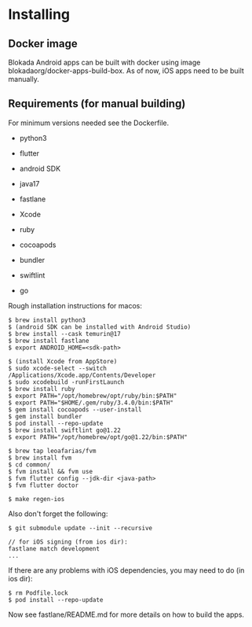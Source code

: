 # Installing

## Docker image

Blokada Android apps can be built with docker using image blokadaorg/docker-apps-build-box.
As of now, iOS apps need to be built manually.

## Requirements (for manual building)
For minimum versions needed see the Dockerfile.

- python3
- flutter
- android SDK
- java17
- fastlane

- Xcode
- ruby
- cocoapods
- bundler
- swiftlint
- go

Rough installation instructions for macos:

```
$ brew install python3
$ (android SDK can be installed with Android Studio)
$ brew install --cask temurin@17
$ brew install fastlane
$ export ANDROID_HOME=<sdk-path>

$ (install Xcode from AppStore)
$ sudo xcode-select --switch /Applications/Xcode.app/Contents/Developer
$ sudo xcodebuild -runFirstLaunch
$ brew install ruby
$ export PATH="/opt/homebrew/opt/ruby/bin:$PATH"
$ export PATH="$HOME/.gem/ruby/3.4.0/bin:$PATH"
$ gem install cocoapods --user-install
$ gem install bundler
$ pod install --repo-update
$ brew install swiftlint go@1.22
$ export PATH="/opt/homebrew/opt/go@1.22/bin:$PATH"

$ brew tap leoafarias/fvm
$ brew install fvm
$ cd common/
$ fvm install && fvm use
$ fvm flutter config --jdk-dir <java-path>
$ fvm flutter doctor

$ make regen-ios
```

Also don't forget the following:
```
$ git submodule update --init --recursive

// for iOS signing (from ios dir):
fastlane match development
...
```

If there are any problems with iOS dependencies, you may need to do (in ios dir):
```
$ rm Podfile.lock
$ pod install --repo-update
```

Now see fastlane/README.md for more details on how to build the apps.
